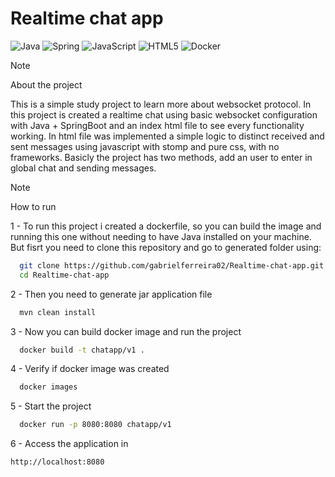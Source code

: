 # Realtime chat app


![Java](https://img.shields.io/badge/java-%23ED8B00.svg?style=for-the-badge&logo=openjdk&logoColor=white)
![Spring](https://img.shields.io/badge/spring-%236DB33F.svg?style=for-the-badge&logo=spring&logoColor=white)
![JavaScript](https://img.shields.io/badge/javascript-%23323330.svg?style=for-the-badge&logo=javascript&logoColor=%23F7DF1E)
![HTML5](https://img.shields.io/badge/html5-%23E34F26.svg?style=for-the-badge&logo=html5&logoColor=white)
![Docker](https://img.shields.io/badge/docker-%230db7ed.svg?style=for-the-badge&logo=docker&logoColor=white)

>[!NOTE]
>About the project

This is a simple study project to learn more about websocket protocol. In this project is created a realtime chat using basic websocket configuration with Java + SpringBoot and an index html file to see every functionality working. In html file was implemented a simple logic to distinct received and sent messages using javascript with stomp and pure css, with no frameworks. Basicly the project has two methods, add an user to enter in global chat and sending messages. 

>[!NOTE]
> How to run

1 - To run this project i created a dockerfile, so you can build the image and running this one without needing to have Java installed on your machine. But fisrt you need to clone this repository and go to generated folder using: 
```bash
  git clone https://github.com/gabrielferreira02/Realtime-chat-app.git
  cd Realtime-chat-app
```

2 - Then you need to generate jar application file
```bash
  mvn clean install
```

3 - Now you can build docker image and run the project
```bash
  docker build -t chatapp/v1 .
```

4 - Verify if docker image was created
```bash
  docker images
```

5 - Start the project
```bash
  docker run -p 8080:8080 chatapp/v1
```

6 - Access the application in 
```bash
http://localhost:8080
```
